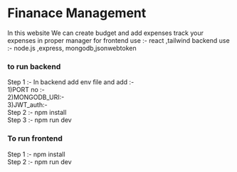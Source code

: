 # Finanace Management 
In this website We can create budget and add expenses track your expenses in proper manager
for frontend use :- react ,tailwind 
backend use :- node.js ,express, mongodb,jsonwebtoken 
<h3>to run backend </h3>
Step 1 :- In backend add env file and add :- 
<br>
1)PORT no :-
<br>
2)MONGODB_URI:-
<br>
3)JWT_auth:- 
<br>
Step 2 :- npm install
<br>
Step 3 :- npm run dev 
<br>
<h3>To run frontend</h3> 
Step 1 :- npm install
<br>
Step 2 :- npm run dev 
